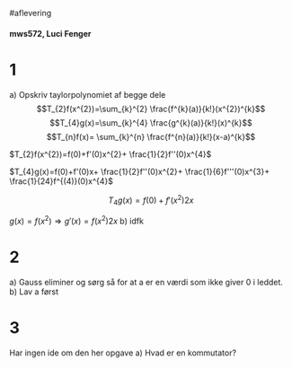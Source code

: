 #aflevering 
#### mws572, Luci Fenger
# 1
a) Opskriv taylorpolynomiet af begge dele
$$T_{2}f(x^{2})=\sum_{k}^{2} \frac{f^{k}(a)}{k!}(x^{2})^{k}$$
$$T_{4}g(x)=\sum_{k}^{4} \frac{g^{k}(a)}{k!}(x)^{k}$$
$$T_{n}f(x)= \sum_{k}^{n} \frac{f^{n}(a)}{k!}(x-a)^{k}$$

$T_{2}f(x^{2})=f(0)+f'(0)x^{2}+ \frac{1}{2}f''(0)x^{4}$ 

$T_{4}g(x)=f(0)+f'(0)x+ \frac{1}{2}f''(0)x^{2}+ \frac{1}{6}f'''(0)x^{3}+ \frac{1}{24}f^{(4)}(0)x^{4}$ 

$$T_{4}g(x)=f(0)+f'(x^{2})2x$$

$g(x)=f(x^{2})\Rightarrow g'(x)=f(x^{2})2x$ 
b) idfk

# 2
a) Gauss eliminer og sørg så for at a er en værdi som ikke giver 0 i leddet.
b) Lav a først

# 3
Har ingen ide om den her opgave
a) Hvad er en kommutator?